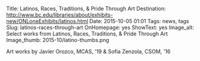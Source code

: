 Title: Latinos, Races, Traditions, & Pride Through Art
Destination: http://www.bc.edu/libraries/about/exhibits-new/ONLoneExhibits/latinos.html
Date: 2015-10-05 01:01 
Tags: news, tags 
Slug: latinos-races-through-art 
OnHomepage: yes
ShowText: yes
Image_alt: Select works from Latinos, Races, Traditions, & Pride Through Art
Image_thumb: 2015-10/latino-thumbs.png

Art works by Javier Orozco, MCAS, '19 & Sofia Zenzola, CSOM, '16

